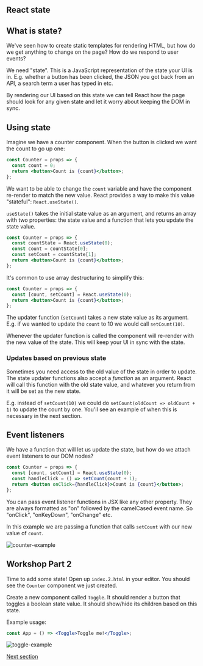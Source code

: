 ## React state

## What is state?

We've seen how to create static templates for rendering HTML, but how do we get anything to change on the page? How do we respond to user events?

We need "state". This is a JavaScript representation of the state your UI is in. E.g. whether a button has been clicked, the JSON you got back from an API, a search term a user has typed in etc.

By rendering our UI based on this state we can tell React how the page should look for any given state and let it worry about keeping the DOM in sync.

## Using state

Imagine we have a counter component. When the button is clicked we want the count to go up one:

```jsx
const Counter = props => {
  const count = 0;
  return <button>Count is {count}</button>;
};
```

We want to be able to change the `count` variable and have the component re-render to match the new value. React provides a way to make this value "stateful": `React.useState()`.

`useState()` takes the initial state value as an argument, and returns an array with two properties: the state value and a function that lets you update the state value.

```jsx
const Counter = props => {
  const countState = React.useState(0);
  const count = countState[0];
  const setCount = countState[1];
  return <button>Count is {count}</button>;
};
```

It's common to use array destructuring to simplify this:

```jsx
const Counter = props => {
  const [count, setCount] = React.useState(0);
  return <button>Count is {count}</button>;
};
```

The updater function (`setCount`) takes a new state value as its argument. E.g. if we wanted to update the `count` to 10 we would call `setCount(10)`.

Whenever the updater function is called the component will re-render with the new value of the state. This will keep your UI in sync with the state.

### Updates based on previous state

Sometimes you need access to the old value of the state in order to update. The state updater functions also accept a _function_ as an argument. React will call this function with the old state value, and whatever you return from it will be set as the new state.

E.g. instead of `setCount(10)` we could do `setCount(oldCount => oldCount + 1)` to update the count by one. You'll see an example of when this is necessary in the next section.

## Event listeners

We have a function that will let us update the state, but how do we attach event listeners to our DOM nodes?

```jsx
const Counter = props => {
  const [count, setCount] = React.useState(0);
  const handleClick = () => setCount(count + 1);
  return <button onClick={handleClick}>Count is {count}</button>;
};
```

You can pass event listener functions in JSX like any other property. They are always formatted as "on" followed by the camelCased event name. So "onClick", "onKeyDown", "onChange" etc.

In this example we are passing a function that calls `setCount` with our new value of `count`.

![counter-example](https://user-images.githubusercontent.com/9408641/57850062-e9281100-77d4-11e9-81cc-befd42f1faf7.gif)

## Workshop Part 2

Time to add some state! Open up `index.2.html` in your editor. You should see the `Counter` component we just created.

Create a new component called `Toggle`. It should render a button that toggles a boolean state value. It should show/hide its children based on this state.

Example usage:

```jsx
const App = () => <Toggle>Toggle me!</Toggle>;
```

![toggle-example](https://user-images.githubusercontent.com/9408641/57849940-98b0b380-77d4-11e9-86ef-315861f60489.gif)

[Next section](/04-perfect-effects)
